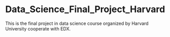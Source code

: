 # Data_Science_Final_Project_Harvard
This is the final project in data science course organized by Harvard University cooperate with EDX.
